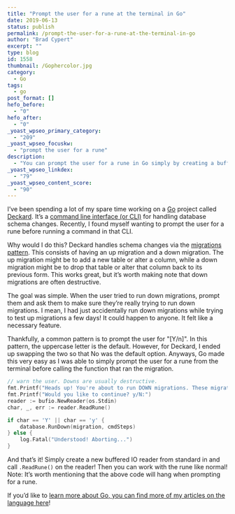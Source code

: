 ```yaml
---
title: "Prompt the user for a rune at the terminal in Go"
date: 2019-06-13
status: publish
permalink: /prompt-the-user-for-a-rune-at-the-terminal-in-go
author: "Brad Cypert"
excerpt: ""
type: blog
id: 1558
thumbnail: /Gophercolor.jpg
category:
  - Go
tags:
  - go
post_format: []
hefo_before:
  - "0"
hefo_after:
  - "0"
_yoast_wpseo_primary_category:
  - "209"
_yoast_wpseo_focuskw:
  - "prompt the user for a rune"
description:
  - "You can prompt the user for a rune in Go simply by creating a buffered reader from Stdin and then calling ReadRune() on that reader."
_yoast_wpseo_linkdex:
  - "79"
_yoast_wpseo_content_score:
  - "90"
---
```


I’ve been spending a lot of my spare time working on a [Go](https://golang.org/) project called [Deckard](https://github.com/bradcypert/deckard). It’s a [command line interface (or CLI)](https://en.wikipedia.org/wiki/Command-line_interface) for handling database schema changes. Recently, I found myself wanting to prompt the user for a rune before running a command in that CLI.

Why would I do this? Deckard handles schema changes via the [migrations pattern](https://en.wikipedia.org/wiki/Schema_migration). This consists of having an up migration and a down migration. The up migration might be to add a new table or alter a column, while a down migration might be to drop that table or alter that column back to its previous form. This works great, but it’s worth making note that down migrations are often destructive.

The goal was simple. When the user tried to run down migrations, prompt them and ask them to make sure they’re really trying to run down migrations. I mean, I had just accidentally run down migrations while trying to test up migrations a few days! It could happen to anyone. It felt like a necessary feature.

Thankfully, a common pattern is to prompt the user for "\[Y/n\]". In this pattern, the uppercase letter is the default. However, for Deckard, I ended up swapping the two so that No was the default option. Anyways, Go made this very easy as I was able to simply prompt the user for a rune from the terminal before calling the function that ran the migration.

```go
// warn the user. Downs are usually destructive.
fmt.Printf("Heads up! You're about to run DOWN migrations. These migrations are likely destructive.\n")
fmt.Printf("Would you like to continue? y/N:")
reader := bufio.NewReader(os.Stdin)
char, _, err := reader.ReadRune()

if char == 'Y' || char == 'y' {
	database.RunDown(migration, cmdSteps)
} else {
	log.Fatal("Understood! Aborting...")
}
```

And that’s it! Simply create a new buffered IO reader from standard in and call
`.ReadRune()` on the reader! Then you can work with the rune like normal! Note:
It’s worth mentioning that the above code will hang when prompting for a rune.

If you’d like to [learn more about Go, you can find more of my articles on the language here](/tags/go)!
